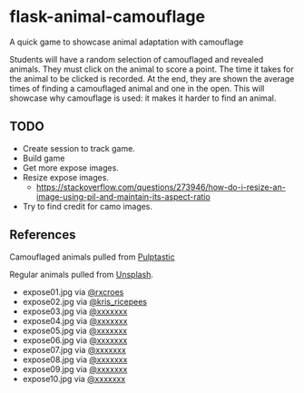 # flask-animal-camouflage
A quick game to showcase animal adaptation with camouflage

Students will have a random selection of camouflaged and revealed animals. They must click on the animal to score a point. The time it takes for the animal to be clicked is recorded. At the end, they are shown the average times of finding a camouflaged animal and one in the open. This will showcase why camouflage is used: it makes it harder to find an animal.

## TODO

- Create session to track game.
- Build game
- Get more expose images.
- Resize expose images.
  - https://stackoverflow.com/questions/273946/how-do-i-resize-an-image-using-pil-and-maintain-its-aspect-ratio
- Try to find credit for camo images.

## References

Camouflaged animals pulled from [Pulptastic](https://pulptastic.com/17-camouflaged-animals/)

Regular animals pulled from [Unsplash](https://unsplash.com/s/photos/animal).

- expose01.jpg via [@rxcroes](https://unsplash.com/@rxcroes)
- expose02.jpg via [@kris_ricepees](https://unsplash.com/@kris_ricepees)
- expose03.jpg via [@xxxxxxx](https://unsplash.com/@xxxxxxx)
- expose04.jpg via [@xxxxxxx](https://unsplash.com/@xxxxxxx)
- expose05.jpg via [@xxxxxxx](https://unsplash.com/@xxxxxxx)
- expose06.jpg via [@xxxxxxx](https://unsplash.com/@xxxxxxx)
- expose07.jpg via [@xxxxxxx](https://unsplash.com/@xxxxxxx)
- expose08.jpg via [@xxxxxxx](https://unsplash.com/@xxxxxxx)
- expose09.jpg via [@xxxxxxx](https://unsplash.com/@xxxxxxx)
- expose10.jpg via [@xxxxxxx](https://unsplash.com/@xxxxxxx)

